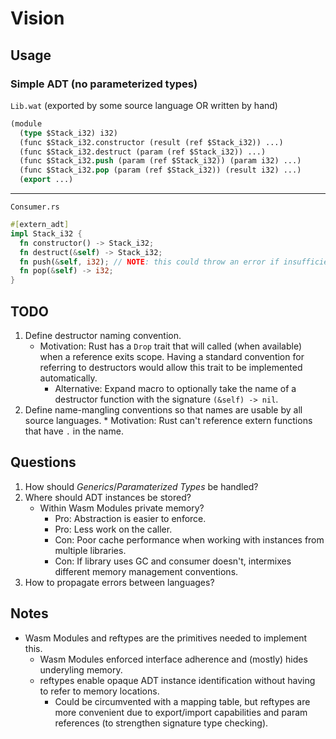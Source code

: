 # Vision

## Usage

### Simple ADT (no parameterized types)

`Lib.wat` (exported by some source language OR written by hand)

```lisp
(module
  (type $Stack_i32) i32)
  (func $Stack_i32.constructor (result (ref $Stack_i32)) ...)
  (func $Stack_i32.destruct (param (ref $Stack_i32)) ...)
  (func $Stack_i32.push (param (ref $Stack_i32)) (param i32) ...)
  (func $Stack_i32.pop (param (ref $Stack_i32)) (result i32) ...)
  (export ...)
```

---

`Consumer.rs`

```rust
#[extern_adt]
impl Stack_i32 {
  fn constructor() -> Stack_i32;
  fn destruct(&self) -> Stack_i32;
  fn push(&self, i32); // NOTE: this could throw an error if insufficient memory is available
  fn pop(&self) -> i32;
}
```

## TODO

1. Define destructor naming convention.
    * Motivation: Rust has a `Drop` trait that will called (when available) when a reference exits scope. Having a standard convention for referring to destructors would allow this trait to be implemented automatically.
        * Alternative: Expand macro to optionally take the name of a destructor function with the signature `(&self) -> nil`.
2. Define name-mangling conventions so that names are usable by all source languages.
        * Motivation: Rust can't reference extern functions that have `.` in the name.

## Questions

1. How should _Generics_/_Paramaterized Types_ be handled?
2. Where should ADT instances be stored?
    * Within Wasm Modules private memory?
        * Pro: Abstraction is easier to enforce.
        * Pro: Less work on the caller.
        * Con: Poor cache performance when working with instances from multiple libraries.
        * Con: If library uses GC and consumer doesn't, intermixes different memory management conventions.
3. How to propagate errors between languages?

## Notes

* Wasm Modules and reftypes are the primitives needed to implement this.
    * Wasm Modules enforced interface adherence and (mostly) hides underyling memory.
    * reftypes enable opaque ADT instance identification without having to refer to memory locations.
        * Could be circumvented with a mapping table, but reftypes are more convenient due to export/import capabilities and param references (to strengthen signature type checking).
